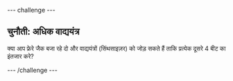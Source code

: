--- challenge ---

## चुनौती: अधिक वाद्ययंत्र

क्या आप फ्रेरे जैक बजा रहे दो और वाद्ययंत्रों (सिंथसाइज़र) को जोड़ सकते हैं ताकि प्रत्येक दूसरे 4 बीट का इंतजार करे?

--- /challenge ---
